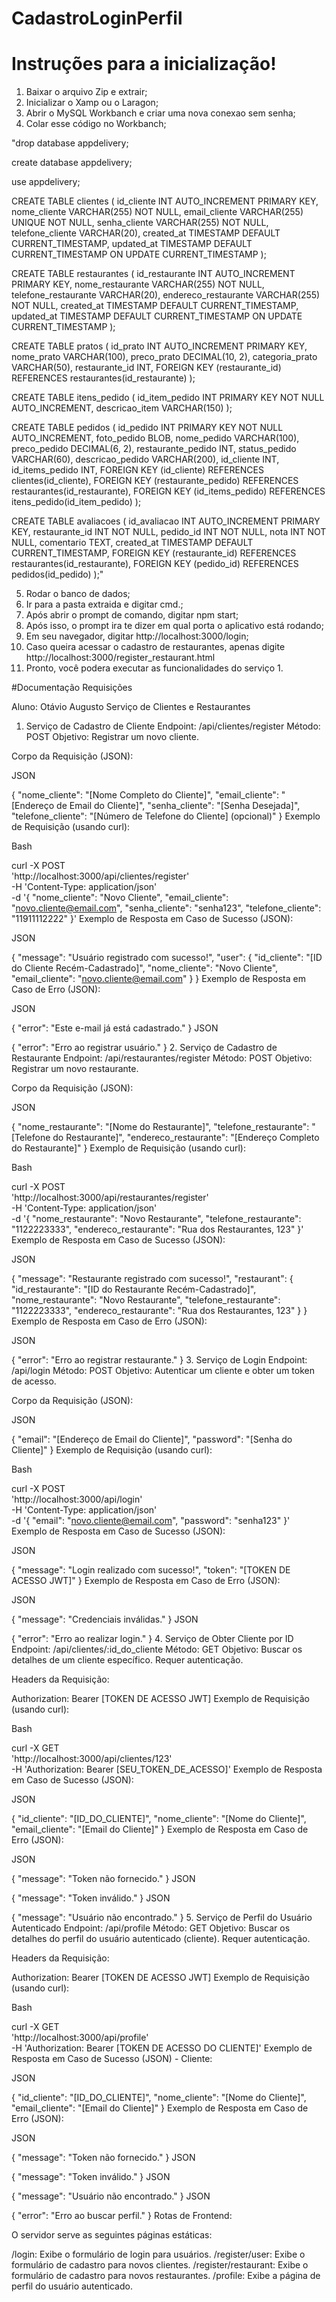 # CadastroLoginPerfil

# Instruções para a inicialização!

1. Baixar o arquivo Zip e extrair;
2. Inicializar o Xamp ou o Laragon;
3. Abrir o MySQL Workbanch e criar uma nova conexao sem senha;
4. Colar esse código no Workbanch;

"drop database appdelivery;

create database appdelivery;

use appdelivery;


CREATE TABLE clientes (
    id_cliente INT AUTO_INCREMENT PRIMARY KEY,
    nome_cliente VARCHAR(255) NOT NULL,
    email_cliente VARCHAR(255) UNIQUE NOT NULL,
    senha_cliente VARCHAR(255) NOT NULL,
    telefone_cliente VARCHAR(20),
    created_at TIMESTAMP DEFAULT CURRENT_TIMESTAMP,
    updated_at TIMESTAMP DEFAULT CURRENT_TIMESTAMP ON UPDATE CURRENT_TIMESTAMP
);


CREATE TABLE restaurantes (
    id_restaurante INT AUTO_INCREMENT PRIMARY KEY,
    nome_restaurante VARCHAR(255) NOT NULL,
    telefone_restaurante VARCHAR(20),
    endereco_restaurante VARCHAR(255) NOT NULL,
    created_at TIMESTAMP DEFAULT CURRENT_TIMESTAMP,
    updated_at TIMESTAMP DEFAULT CURRENT_TIMESTAMP ON UPDATE CURRENT_TIMESTAMP
);


CREATE TABLE pratos (
    id_prato INT AUTO_INCREMENT PRIMARY KEY,
    nome_prato VARCHAR(100),
    preco_prato DECIMAL(10, 2),
    categoria_prato VARCHAR(50),
    restaurante_id INT,
    FOREIGN KEY (restaurante_id) REFERENCES restaurantes(id_restaurante)
);


CREATE TABLE itens_pedido (
    id_item_pedido INT PRIMARY KEY NOT NULL AUTO_INCREMENT,
    descricao_item VARCHAR(150)
);

CREATE TABLE pedidos (
    id_pedido INT PRIMARY KEY NOT NULL AUTO_INCREMENT,
    foto_pedido BLOB,
    nome_pedido VARCHAR(100),
    preco_pedido DECIMAL(6, 2),
    restaurante_pedido INT,
    status_pedido VARCHAR(60),
    descricao_pedido VARCHAR(200),
    id_cliente INT,
    id_items_pedido INT,
    FOREIGN KEY (id_cliente) REFERENCES clientes(id_cliente),
    FOREIGN KEY (restaurante_pedido) REFERENCES restaurantes(id_restaurante),
    FOREIGN KEY (id_items_pedido) REFERENCES itens_pedido(id_item_pedido)
);


CREATE TABLE avaliacoes (
    id_avaliacao INT AUTO_INCREMENT PRIMARY KEY,
    restaurante_id INT NOT NULL,
    pedido_id INT NOT NULL,
    nota INT NOT NULL,
    comentario TEXT,
    created_at TIMESTAMP DEFAULT CURRENT_TIMESTAMP,
    FOREIGN KEY (restaurante_id) REFERENCES restaurantes(id_restaurante),
    FOREIGN KEY (pedido_id) REFERENCES pedidos(id_pedido)
);"

5. Rodar o banco de dados;
6. Ir para a pasta extraida e digitar cmd.;
7. Após abrir o prompt de comando, digitar npm start;
8. Após isso, o prompt ira te dizer em qual porta o aplicativo está rodando;
9. Em seu navegador, digitar http://localhost:3000/login;
10. Caso queira acessar o cadastro de restaurantes, apenas digite http://localhost:3000/register_restaurant.html
11. Pronto, você podera executar as funcionalidades do serviço 1.


#Documentação Requisições

Aluno: Otávio Augusto
Serviço de Clientes e Restaurantes

1. Serviço de Cadastro de Cliente
Endpoint: /api/clientes/register
Método: POST
Objetivo: Registrar um novo cliente.

Corpo da Requisição (JSON):

JSON

{
  "nome_cliente": "[Nome Completo do Cliente]",
  "email_cliente": "[Endereço de Email do Cliente]",
  "senha_cliente": "[Senha Desejada]",
  "telefone_cliente": "[Número de Telefone do Cliente] (opcional)"
}
Exemplo de Requisição (usando curl):

Bash

curl -X POST \
  'http://localhost:3000/api/clientes/register' \
  -H 'Content-Type: application/json' \
  -d '{
    "nome_cliente": "Novo Cliente",
    "email_cliente": "novo.cliente@email.com",
    "senha_cliente": "senha123",
    "telefone_cliente": "11911112222"
  }'
Exemplo de Resposta em Caso de Sucesso (JSON):

JSON

{
  "message": "Usuário registrado com sucesso!",
  "user": {
    "id_cliente": "[ID do Cliente Recém-Cadastrado]",
    "nome_cliente": "Novo Cliente",
    "email_cliente": "novo.cliente@email.com"
  }
}
Exemplo de Resposta em Caso de Erro (JSON):

JSON

{
  "error": "Este e-mail já está cadastrado."
}
JSON

{
  "error": "Erro ao registrar usuário."
}
2. Serviço de Cadastro de Restaurante
Endpoint: /api/restaurantes/register
Método: POST
Objetivo: Registrar um novo restaurante.

Corpo da Requisição (JSON):

JSON

{
  "nome_restaurante": "[Nome do Restaurante]",
  "telefone_restaurante": "[Telefone do Restaurante]",
  "endereco_restaurante": "[Endereço Completo do Restaurante]"
}
Exemplo de Requisição (usando curl):

Bash

curl -X POST \
  'http://localhost:3000/api/restaurantes/register' \
  -H 'Content-Type: application/json' \
  -d '{
    "nome_restaurante": "Novo Restaurante",
    "telefone_restaurante": "1122223333",
    "endereco_restaurante": "Rua dos Restaurantes, 123"
  }'
Exemplo de Resposta em Caso de Sucesso (JSON):

JSON

{
  "message": "Restaurante registrado com sucesso!",
  "restaurant": {
    "id_restaurante": "[ID do Restaurante Recém-Cadastrado]",
    "nome_restaurante": "Novo Restaurante",
    "telefone_restaurante": "1122223333",
    "endereco_restaurante": "Rua dos Restaurantes, 123"
  }
}
Exemplo de Resposta em Caso de Erro (JSON):

JSON

{
  "error": "Erro ao registrar restaurante."
}
3. Serviço de Login
Endpoint: /api/login
Método: POST
Objetivo: Autenticar um cliente e obter um token de acesso.

Corpo da Requisição (JSON):

JSON

{
  "email": "[Endereço de Email do Cliente]",
  "password": "[Senha do Cliente]"
}
Exemplo de Requisição (usando curl):

Bash

curl -X POST \
  'http://localhost:3000/api/login' \
  -H 'Content-Type: application/json' \
  -d '{
    "email": "novo.cliente@email.com",
    "password": "senha123"
  }'
Exemplo de Resposta em Caso de Sucesso (JSON):

JSON

{
  "message": "Login realizado com sucesso!",
  "token": "[TOKEN DE ACESSO JWT]"
}
Exemplo de Resposta em Caso de Erro (JSON):

JSON

{
  "message": "Credenciais inválidas."
}
JSON

{
  "error": "Erro ao realizar login."
}
4. Serviço de Obter Cliente por ID
Endpoint: /api/clientes/:id_do_cliente
Método: GET
Objetivo: Buscar os detalhes de um cliente específico. Requer autenticação.

Headers da Requisição:

Authorization: Bearer [TOKEN DE ACESSO JWT]
Exemplo de Requisição (usando curl):

Bash

curl -X GET \
  'http://localhost:3000/api/clientes/123' \
  -H 'Authorization: Bearer [SEU_TOKEN_DE_ACESSO]'
Exemplo de Resposta em Caso de Sucesso (JSON):

JSON

{
  "id_cliente": "[ID_DO_CLIENTE]",
  "nome_cliente": "[Nome do Cliente]",
  "email_cliente": "[Email do Cliente]"
}
Exemplo de Resposta em Caso de Erro (JSON):

JSON

{
  "message": "Token não fornecido."
}
JSON

{
  "message": "Token inválido."
}
JSON

{
  "message": "Usuário não encontrado."
}
5. Serviço de Perfil do Usuário Autenticado
Endpoint: /api/profile
Método: GET
Objetivo: Buscar os detalhes do perfil do usuário autenticado (cliente). Requer autenticação.

Headers da Requisição:

Authorization: Bearer [TOKEN DE ACESSO JWT]
Exemplo de Requisição (usando curl):

Bash

curl -X GET \
  'http://localhost:3000/api/profile' \
  -H 'Authorization: Bearer [TOKEN DE ACESSO DO CLIENTE]'
Exemplo de Resposta em Caso de Sucesso (JSON) - Cliente:

JSON

{
  "id_cliente": "[ID_DO_CLIENTE]",
  "nome_cliente": "[Nome do Cliente]",
  "email_cliente": "[Email do Cliente]"
}
Exemplo de Resposta em Caso de Erro (JSON):

JSON

{
  "message": "Token não fornecido."
}
JSON

{
  "message": "Token inválido."
}
JSON

{
  "message": "Usuário não encontrado."
}
JSON

{
  "error": "Erro ao buscar perfil."
}
Rotas de Frontend:

O servidor serve as seguintes páginas estáticas:

/login: Exibe o formulário de login para usuários.
/register/user: Exibe o formulário de cadastro para novos clientes.
/register/restaurant: Exibe o formulário de cadastro para novos restaurantes.
/profile: Exibe a página de perfil do usuário autenticado.

